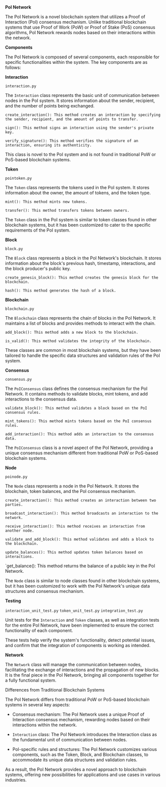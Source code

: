 **PoI Network**

The PoI Network is a novel blockchain system that utilizes a Proof of Interaction (PoI) consensus mechanism. Unlike traditional blockchain systems that use Proof of Work (PoW) or Proof of Stake (PoS) consensus algorithms, PoI Network rewards nodes based on their interactions within the network.

**Components**

The PoI Network is composed of several components, each responsible for specific functionalities within the system. The key components are as follows:

**Interaction**

`interaction.py`

The `Interaction` class represents the basic unit of communication between nodes in the PoI system. It stores information about the sender, recipient, and the number of points being exchanged.

`create_interaction(): This method creates an interaction by specifying the sender, recipient, and the amount of points to transfer.`

`sign(): This method signs an interaction using the sender's private key.`

`verify_signature(): This method verifies the signature of an interaction, ensuring its authenticity.`

This class is novel to the PoI system and is not found in traditional PoW or PoS-based blockchain systems.

**Token**

`pointoken.py`

The `Token` class represents the tokens used in the PoI system. It stores information about the owner, the amount of tokens, and the token type.

`mint(): This method mints new tokens.`

`transfer(): This method transfers tokens between owners.`

The `Token` class in the PoI system is similar to token classes found in other blockchain systems, but it has been customized to cater to the specific requirements of the PoI system.

**Block**

`block.py`

The `Block` class represents a block in the PoI Network's blockchain. It stores information about the block's previous hash, timestamp, interactions, and the block producer's public key.

`create_genesis_block(): This method creates the genesis block for the blockchain.`

`hash(): This method generates the hash of a block.`

**Blockchain**

`blockchain.py`

The `Blockchain` class represents the chain of blocks in the PoI Network. It maintains a list of blocks and provides methods to interact with the chain.

`add_block(): This method adds a new block to the blockchain.`

`is_valid(): This method validates the integrity of the blockchain.`

These classes are common in most blockchain systems, but they have been tailored to handle the specific data structures and validation rules of the PoI system.

**Consensus**

`consensus.py`

The `PoIConsensus` class defines the consensus mechanism for the PoI Network. It contains methods to validate blocks, mint tokens, and add interactions to the consensus data.

`validate_block(): This method validates a block based on the PoI consensus rules.`

`mint_tokens(): This method mints tokens based on the PoI consensus rules.`

`add_interaction(): This method adds an interaction to the consensus data.`

The `PoIConsensus` class is a novel aspect of the PoI Network, providing a unique consensus mechanism different from traditional PoW or PoS-based blockchain systems.

**Node**

`poinode.py`

The `Node` class represents a node in the PoI Network. It stores the blockchain, token balances, and the PoI consensus mechanism.

`create_interaction(): This method creates an interaction between two parties.`

`broadcast_interaction(): This method broadcasts an interaction to the network.`

`receive_interaction(): This method receives an interaction from another node.`

`validate_and_add_block(): This method validates and adds a block to the blockchain.`

`update_balances(): This method updates token balances based on interactions.`

`get_balance(): This method returns the balance of a public key in the PoI Network.

The `Node` class is similar to node classes found in other blockchain systems, but it has been customized to work with the PoI Network's unique data structures and consensus mechanism.

**Testing**

`interaction_unit_test.py`
`token_unit_test.py`
`integration_test.py`

Unit tests for the `Interaction` and `Token` classes, as well as integration tests for the entire PoI Network, have been implemented to ensure the correct functionality of each component.

These tests help verify the system's functionality, detect potential issues, and confirm that the integration of components is working as intended.

**Network**

The `Network` class will manage the communication between nodes, facilitating the exchange of interactions and the propagation of new blocks. It is the final piece in the PoI Network, bringing all components together for a fully functional system.

Differences from Traditional Blockchain Systems

The PoI Network differs from traditional PoW or PoS-based blockchain systems in several key aspects:

- Consensus mechanism: The PoI Network uses a unique Proof of Interaction consensus mechanism, rewarding nodes based on their interactions within the network.

- `Interaction` class: The PoI Network introduces the Interaction class as the fundamental unit of communication between nodes.

- PoI-specific rules and structures: The PoI Network customizes various components, such as the Token, Block, and Blockchain classes, to accommodate its unique data structures and validation rules.

As a result, the PoI Network provides a novel approach to blockchain systems, offering new possibilities for applications and use cases in various industries.

